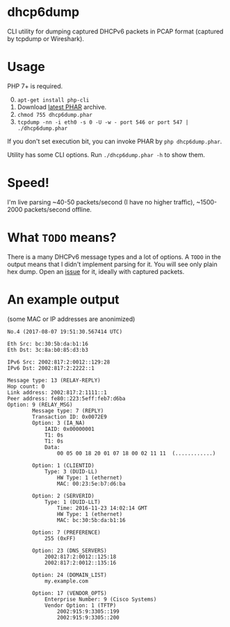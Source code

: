 # dhcp6dump
CLI utility for dumping captured DHCPv6 packets in PCAP format (captured by tcpdump or Wireshark).



# Usage
PHP 7+ is required.

0) `apt-get install php-cli`
1) Download [latest PHAR](https://github.com/milo/dhcp6dump/releases/latest) archive.
2) `chmod 755 dhcp6dump.phar`
3) `tcpdump -nn -i eth0 -s 0 -U -w - port 546 or port 547 | ./dhcp6dump.phar`

If you don't set execution bit, you can invoke PHAR by `php dhcp6dump.phar`.

Utility has some CLI options. Run `./dhcp6dump.phar -h` to show them.



# Speed!
I'm live parsing ~40-50 packets/second (I have no higher traffic), ~1500-2000 packets/second offline.   



# What `TODO` means?
There is a many DHCPv6 message types and a lot of options. A `TODO` in the output means
that I didn't implement parsing for it. You will see only plain hex dump.
Open an [issue](https://github.com/milo/dhcp6dump/issues) for it, ideally with captured packets. 



# An example output
(some MAC or IP addresses are anonimized) 
```
No.4 (2017-08-07 19:51:30.567414 UTC)

Eth Src: bc:30:5b:da:b1:16
Eth Dst: 3c:8a:b0:85:d3:b3

IPv6 Src: 2002:817:2:0012::129:28
IPv6 Dst: 2002:817:2:2222::1

Message type: 13 (RELAY-REPLY)
Hop count: 0
Link address: 2002:817:2:1111::1
Peer address: fe80::223:5eff:feb7:d6ba
Option: 9 (RELAY_MSG)
        Message type: 7 (REPLY)
        Transaction ID: 0x0072E9
        Option: 3 (IA_NA)
            IAID: 0x00000001
            T1: 0s
            T1: 0s
            Data:
                00 05 00 18 20 01 07 18 00 02 11 11  (............)

        Option: 1 (CLIENTID)
            Type: 3 (DUID-LL)
                HW Type: 1 (ethernet)
                MAC: 00:23:5e:b7:d6:ba

        Option: 2 (SERVERID)
            Type: 1 (DUID-LLT)
                Time: 2016-11-23 14:02:14 GMT
                HW Type: 1 (ethernet)
                MAC: bc:30:5b:da:b1:16

        Option: 7 (PREFERENCE)
            255 (0xFF)

        Option: 23 (DNS_SERVERS)
            2002:817:2:0012::125:18
            2002:817:2:0012::135:16

        Option: 24 (DOMAIN_LIST)
            my.example.com

        Option: 17 (VENDOR_OPTS)
            Enterprise Number: 9 (Cisco Systems)
            Vendor Option: 1 (TFTP)
                2002:915:9:3305::199
                2002:915:9:3305::200
```

